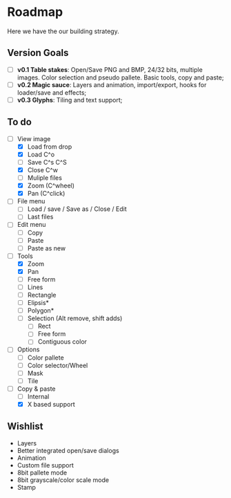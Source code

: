 Roadmap
=======

Here we have the our building strategy.

Version Goals
-------------

- [ ] **v0.1 Table stakes**: Open/Save PNG and BMP, 24/32 bits, multiple images. Color selection and pseudo pallete. Basic tools, copy and paste;
- [ ] **v0.2 Magic sauce**: Layers and animation, import/export, hooks for loader/save and effects;
- [ ] **v0.3 Glyphs**: Tiling and text support;

To do
-----

- [ ] View image
  - [x] Load from drop
  - [x] Load C^o
  - [ ] Save C^s C^S
  - [x] Close C^w
  - [ ] Muliple files
  - [x] Zoom (C^wheel)
  - [x] Pan (C^click)
- [ ] File menu
  - [ ] Load / save / Save as / Close / Edit
  - [ ] Last files
- [ ] Edit menu
  - [ ] Copy
  - [ ] Paste
  - [ ] Paste as new
- [ ] Tools
  - [x] Zoom
  - [x] Pan
  - [ ] Free form
  - [ ] Lines
  - [ ] Rectangle
  - [ ] Elipsis*
  - [ ] Polygon*
  - [ ] Selection (Alt remove, shift adds)
    - [ ] Rect
    - [ ] Free form
    - [ ] Contiguous color
- [ ] Options
  - [ ] Color pallete
  - [ ] Color selector/Wheel
  - [ ] Mask
  - [ ] Tile
- [ ] Copy & paste
  - [ ] Internal
  - [x] X based support

Wishlist
--------

- Layers
- Better integrated open/save dialogs
- Animation
- Custom file support
- 8bit pallete mode
- 8bit grayscale/color scale mode
- Stamp
